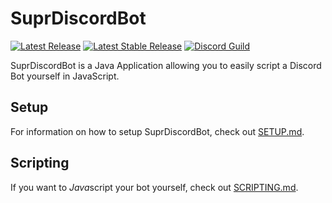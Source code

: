 # SuprDiscordBot

[![Latest Release](https://img.shields.io/github/release/timmyrs/SuprDiscordBot/all.svg?label=Latest)](https://github.com/timmyrs/SuprDiscordBot/releases)
[![Latest Stable Release](https://img.shields.io/github/release/timmyrs/SuprDiscordBot.svg?label=Stable)](https://github.com/timmyrs/SuprDiscordBot/releases)
[![Discord Guild](https://discordapp.com/api/guilds/208658782966906880/embed.png)](https://discord.timmyrs.de)

SuprDiscordBot is a Java Application allowing you to easily script a Discord Bot yourself in JavaScript.

## Setup

For information on how to setup SuprDiscordBot, check out [SETUP.md](https://github.com/timmyrs/SuprDiscordBot/blob/master/SETUP.md).

## Scripting

If you want to *Java*script your bot yourself, check out [SCRIPTING.md](https://github.com/timmyrs/SuprDiscordBot/blob/master/SCRIPTING.md).

